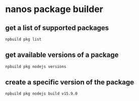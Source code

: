 # nanos package builder

## get a list of supported packages

```bash
npbuild pkg list
```

## get available versions of a package

```bash
npbuild pkg nodejs versions
```

## create a specific version of the package

```bash
npbuild pkg nodejs build v15.9.0
```
